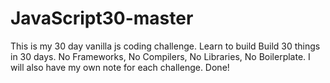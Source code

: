 # JavaScript30-master
This is my 30 day vanilla js coding challenge. Learn to build Build 30 things in 30 days. 
No Frameworks, No Compilers, No Libraries, No Boilerplate.
I will also have my own note for each challenge.
Done!
